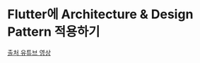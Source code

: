 # Flutter에 Architecture & Design Pattern 적용하기



[출처 유튜브 영상](https://www.youtube.com/watch?v=bp9AlSUsS10)
